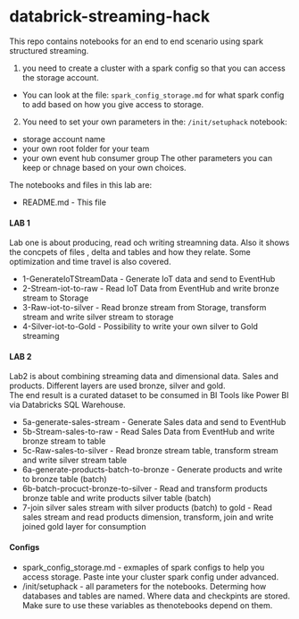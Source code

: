 # databrick-streaming-hack
This repo contains notebooks for an end to end scenario using spark structured streaming.

1. you need to create a cluster with a spark config so that you can access the storage account.

  - You can look at the file: `spark_config_storage.md` for what spark config to add based on how you give access to storage.
2. You need to set your own parameters in the: `/init/setuphack` notebook:
  - storage account name
  - your own root folder for your team
  - your own event hub consumer group
  The other parameters you can keep or chnage based on your own choices.

The notebooks and files in this lab are:

- README.md - This file
#### LAB 1

Lab one is about producing, read och writing streamning data. Also it shows the concpets of files , delta and tables and how they relate.
Some optimization and time travel is also covered.

- 1-GenerateIoTStreamData - Generate IoT data and send to EventHub
- 2-Stream-iot-to-raw - Read IoT Data from EventHub and write bronze stream to Storage 
- 3-Raw-iot-to-silver - Read bronze stream from Storage, transform stream and write silver stream to storage
- 4-Silver-iot-to-Gold - Possibility to write your own silver to Gold streaming
#### LAB 2

Lab2 is about combining streaming data and dimensional data. Sales and products. Different layers are used bronze, silver and gold.<br>
The end result is a curated dataset to be consumed in BI Tools like Power BI via Databricks SQL Warehouse.

- 5a-generate-sales-stream - Generate Sales data and send to EventHub
- 5b-Stream-sales-to-raw - Read Sales Data from EventHub and write bronze stream to table 
- 5c-Raw-sales-to-silver - Read bronze stream table, transform stream and write silver stream table
- 6a-generate-products-batch-to-bronze - Generate products and write to bronze table (batch)
- 6b-batch-procuct-bronze-to-silver - Read and transform products bronze table and write products silver table (batch)
- 7-join silver sales stream with silver products (batch) to gold - Read sales stream and read products dimension, transform, join and write joined gold layer for consumption
#### Configs
- spark_config_storage.md - exmaples of spark configs to help you access storage. Paste inte your cluster spark config under advanced.
- /init/setuphack - all parameters for the notebooks. Determing how databases and tables are named. Where data and checkpints are stored. Make sure to use these variables as thenotebooks depend on them.